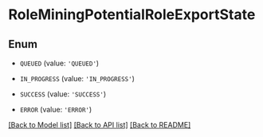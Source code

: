 # RoleMiningPotentialRoleExportState


## Enum

* `QUEUED` (value: `'QUEUED'`)

* `IN_PROGRESS` (value: `'IN_PROGRESS'`)

* `SUCCESS` (value: `'SUCCESS'`)

* `ERROR` (value: `'ERROR'`)

[[Back to Model list]](../README.md#documentation-for-models) [[Back to API list]](../README.md#documentation-for-api-endpoints) [[Back to README]](../README.md)


